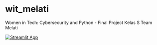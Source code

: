 # wit_melati
Women in Tech: Cybersecurity and Python - Final Project Kelas S Team Melati

[![Streamlit App](https://static.streamlit.io/badges/streamlit_badge_black_white.svg)](https://<your-custom-subdomain>.streamlitapp.com)
